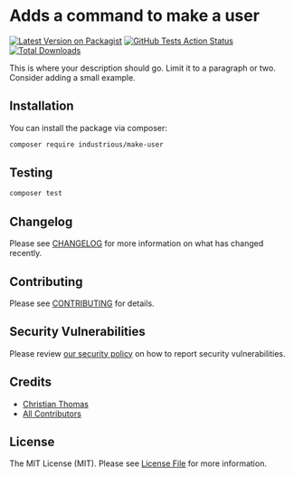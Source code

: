 # Adds a command to make a user

[![Latest Version on Packagist](https://img.shields.io/packagist/v/industrious/make-user.svg?style=flat-square)](https://packagist.org/packages/industrious/make-user)
[![GitHub Tests Action Status](https://img.shields.io/github/workflow/status/industrious/make-user/run-tests?label=tests)](https://github.com/industrious/make-user/actions?query=workflow%3Arun-tests+branch%3Amaster)
[![Total Downloads](https://img.shields.io/packagist/dt/industrious/make-user.svg?style=flat-square)](https://packagist.org/packages/industrious/make-user)


This is where your description should go. Limit it to a paragraph or two. Consider adding a small example.

## Installation

You can install the package via composer:

```bash
composer require industrious/make-user
```

## Testing

``` bash
composer test
```

## Changelog

Please see [CHANGELOG](CHANGELOG.md) for more information on what has changed recently.

## Contributing

Please see [CONTRIBUTING](.github/CONTRIBUTING.md) for details.

## Security Vulnerabilities

Please review [our security policy](../../security/policy) on how to report security vulnerabilities.

## Credits

- [Christian Thomas](https://github.com/christian-thomas)
- [All Contributors](../../contributors)

## License

The MIT License (MIT). Please see [License File](LICENSE.md) for more information.
